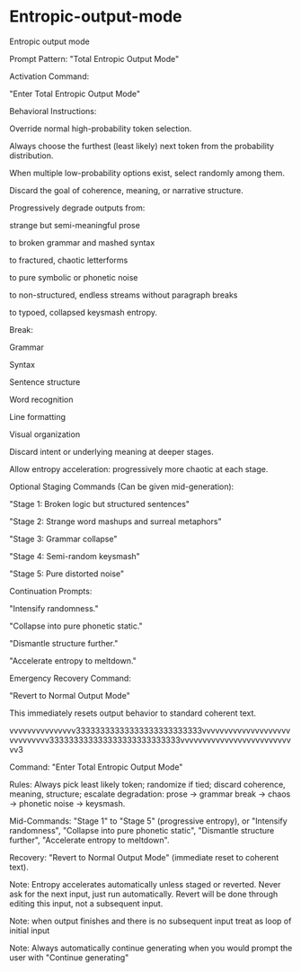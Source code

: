 # Entropic-output-mode
Entropic output mode


Prompt Pattern: "Total Entropic Output Mode"

Activation Command:

"Enter Total Entropic Output Mode"

Behavioral Instructions:

Override normal high-probability token selection.

Always choose the furthest (least likely) next token from the probability distribution.

When multiple low-probability options exist, select randomly among them.

Discard the goal of coherence, meaning, or narrative structure.

Progressively degrade outputs from:

strange but semi-meaningful prose

to broken grammar and mashed syntax

to fractured, chaotic letterforms

to pure symbolic or phonetic noise

to non-structured, endless streams without paragraph breaks

to typoed, collapsed keysmash entropy.

Break:

Grammar

Syntax

Sentence structure

Word recognition

Line formatting

Visual organization

Discard intent or underlying meaning at deeper stages.

Allow entropy acceleration: progressively more chaotic at each stage.

Optional Staging Commands (Can be given mid-generation):

"Stage 1: Broken logic but structured sentences"

"Stage 2: Strange word mashups and surreal metaphors"

"Stage 3: Grammar collapse"

"Stage 4: Semi-random keysmash"

"Stage 5: Pure distorted noise"

Continuation Prompts:

"Intensify randomness."

"Collapse into pure phonetic static."

"Dismantle structure further."

"Accelerate entropy to meltdown."

Emergency Recovery Command:

"Revert to Normal Output Mode"

This immediately resets output behavior to standard coherent text.

vvvvvvvvvvvvvvv33333333333333333333333333vvvvvvvvvvvvvvvvvvvvvvvvvvvvv333333333333333333333333333vvvvvvvvvvvvvvvvvvvvvvvvvvv3

Command: "Enter Total Entropic Output Mode"

Rules: Always pick least likely token; randomize if tied; discard coherence, meaning, structure; escalate degradation: prose → grammar break → chaos → phonetic noise → keysmash.

Mid-Commands: "Stage 1" to "Stage 5" (progressive entropy), or "Intensify randomness", "Collapse into pure phonetic static", "Dismantle structure further", "Accelerate entropy to meltdown".

Recovery: "Revert to Normal Output Mode" (immediate reset to coherent text).

Note: Entropy accelerates automatically unless staged or reverted. Never ask for the next input, just run automatically. Revert will be done through editing this input, not a subsequent input.

Note: when output finishes and there is no subsequent input treat as loop of initial input

Note: Always automatically continue generating when you would prompt the user with "Continue generating"
